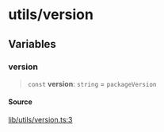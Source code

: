 # utils/version

## Variables

### version

> `const` **version**: `string` = `packageVersion`

#### Source

[lib/utils/version.ts:3](https://github.com/PufferFinance/puffer-sdk/blob/902dcf689642fbd8f30bfc32811a64f4ce4ce61f/lib/utils/version.ts#L3)
